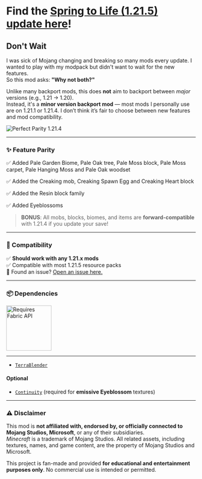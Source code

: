 # Find the [Spring to Life (1.21.5) update here](https://modrinth.com/mod/perfect-parity-1-21-5)!

## Don't Wait

I was sick of Mojang changing and breaking so many mods every update. I wanted to play with my modpack but didn't want to wait for the new features.  
So this mod asks: **"Why not both?"**

Unlike many backport mods, this does **not** aim to backport between *major* versions (e.g., 1.21 → 1.20).  
Instead, it's a **minor version backport mod** — most mods I personally use are on 1.21.1 or 1.21.4. I don’t think it’s fair to choose between new features and mod compatibility.

![Perfect Parity 1.21.4](https://cdn.modrinth.com/data/cached_images/1330d00c76a91510215b045c08fe9a9bda162f7d.png)

---

### ✨ Feature Parity

✅ Added Pale Garden Biome, Pale Oak tree, Pale Moss block, Pale Moss carpet, Pale Hanging Moss and Pale Oak woodset

✅ Added the Creaking mob, Creaking Spawn Egg and Creaking Heart block

✅ Added the Resin block family

✅ Added Eyeblossoms

> **BONUS**: All mobs, blocks, biomes, and items are **forward-compatible** with 1.21.4 if you update your save!

---

### 🧩 Compatibility

✅ **Should work with any 1.21.x mods**  
✅ Compatible with most 1.21.5 resource packs  
🐞 Found an issue? [Open an issue here.](https://github.com/timelord1102/Perfact-Parity-Pale-Garden/issues)

---

### 📦 Dependencies

<a href="https://modrinth.com/mod/fabric-api">
  <img src="https://cdn.modrinth.com/data/cached_images/8bd6d7ff822dc33ffb55af6cc0c7062cec53e9e3.png" alt="Requires Fabric API" width="120"/>
</a>

---

- [`TerraBlender`](https://modrinth.com/mod/terrablender)

#### Optional

- [`Continuity`](https://modrinth.com/mod/continuity) (required for **emissive Eyeblossom** textures)

---

### ⚠️ Disclaimer

This mod is **not affiliated with, endorsed by, or officially connected to Mojang Studios, Microsoft**, or any of their subsidiaries.  
*Minecraft* is a trademark of Mojang Studios. All related assets, including textures, names, and game content, are the property of Mojang Studios and Microsoft.

This project is fan-made and provided **for educational and entertainment purposes only**. No commercial use is intended or permitted.
